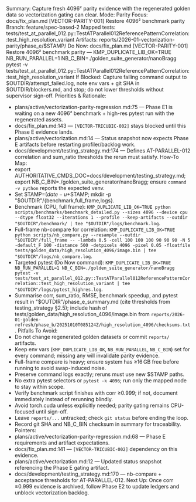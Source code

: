 Summary: Capture fresh 4096² parity evidence with the regenerated golden data so vectorization gating can clear.
Mode: Parity
Focus: docs/fix_plan.md [VECTOR-PARITY-001] Restore 4096² benchmark parity
Branch: feature/spec-based-2
Mapped tests: tests/test_at_parallel_012.py::TestATParallel012ReferencePatternCorrelation::test_high_resolution_variant
Artifacts: reports/2026-01-vectorization-parity/phase_e/$STAMP/
Do Now: docs/fix_plan.md [VECTOR-PARITY-001] Restore 4096² benchmark parity — KMP_DUPLICATE_LIB_OK=TRUE NB_RUN_PARALLEL=1 NB_C_BIN=./golden_suite_generator/nanoBragg pytest -v tests/test_at_parallel_012.py::TestATParallel012ReferencePatternCorrelation::test_high_resolution_variant
If Blocked: Capture failing command output to $OUTDIR/attempt_failed.log, note env vars + git SHA in $OUTDIR/blockers.md, and stop; do not lower thresholds without supervisor sign-off.
Priorities & Rationale:
- plans/active/vectorization-parity-regression.md:75 — Phase E1 is waiting on a new 4096² benchmark + high-res pytest run with the regenerated assets.
- docs/fix_plan.md:143 — `[VECTOR-TRICUBIC-002]` stays blocked until this Phase E evidence lands.
- plans/active/vectorization.md:14 — Status snapshot now expects Phase E artifacts before restarting profiler/backlog work.
- docs/development/testing_strategy.md:174 — Defines AT-PARALLEL-012 correlation and sum_ratio thresholds the rerun must satisfy.
How-To Map:
- export AUTHORITATIVE_CMDS_DOC=docs/development/testing_strategy.md; export NB_C_BIN=./golden_suite_generator/nanoBragg; ensure `command -v python` reports the expected venv.
- Set STAMP=$(date -u +%Y%m%dT%H%M%SZ) and OUTDIR=reports/2026-01-vectorization-parity/phase_e/$STAMP; mkdir -p "$OUTDIR"/{benchmark,full_frame,logs}.
- Benchmark (CPU, full frame): `KMP_DUPLICATE_LIB_OK=TRUE python scripts/benchmarks/benchmark_detailed.py --sizes 4096 --device cpu --dtype float32 --iterations 1 --profile --keep-artifacts --outdir "$OUTDIR"/benchmark/ | tee "$OUTDIR"/logs/benchmark.log`.
- Full-frame nb-compare for correlation: `KMP_DUPLICATE_LIB_OK=TRUE python scripts/nb_compare.py --resample --outdir "$OUTDIR"/full_frame -- -lambda 0.5 -cell 100 100 100 90 90 90 -N 5 -default_F 100 -distance 500 -detpixels 4096 -pixel 0.05 -floatfile tests/golden_data/high_resolution_4096/image.bin | tee "$OUTDIR"/logs/nb_compare.log`.
- Targeted pytest (Do Now command): `KMP_DUPLICATE_LIB_OK=TRUE NB_RUN_PARALLEL=1 NB_C_BIN=./golden_suite_generator/nanoBragg pytest -v tests/test_at_parallel_012.py::TestATParallel012ReferencePatternCorrelation::test_high_resolution_variant | tee "$OUTDIR"/logs/pytest_highres.log`.
- Summarise corr, sum_ratio, RMSE, benchmark speedup, and pytest result in "$OUTDIR"/phase_e_summary.md (cite thresholds from testing_strategy §2.5); include hash of tests/golden_data/high_resolution_4096/image.bin from `reports/2026-01-golden-refresh/phase_b/20251010T085124Z/high_resolution_4096/checksums.txt`.
Pitfalls To Avoid:
- Do not change regenerated golden datasets or commit `reports/` artifacts.
- Keep env vars (`KMP_DUPLICATE_LIB_OK`, `NB_RUN_PARALLEL`, `NB_C_BIN`) set for every command; missing any will invalidate parity evidence.
- Full-frame compare is heavy; ensure system has ≥16 GB free before running to avoid swap-induced noise.
- Preserve command logs exactly; reruns must use new $STAMP paths.
- No extra pytest selectors or `pytest -k 4096`; run only the mapped node to stay within scope.
- Verify benchmark script finishes with corr ≥0.999; if not, document immediately instead of rerunning blindly.
- Avoid torch.cuda unless explicitly needed; parity gating remains CPU-focused until sign-off.
- Leave `reports/...` untracked; check `git status` before ending the loop.
- Record git SHA and NB_C_BIN checksum in summary for traceability.
Pointers:
- plans/active/vectorization-parity-regression.md:68 — Phase E requirements and artifact expectations.
- docs/fix_plan.md:141 — `[VECTOR-TRICUBIC-002]` dependency on this evidence.
- plans/active/vectorization.md:12 — Updated status snapshot referencing the Phase E gating artifact.
- docs/development/testing_strategy.md:170 — nb-compare + acceptance thresholds for AT-PARALLEL-012.
Next Up: Once corr ≥0.999 evidence is archived, follow Phase E2 to update ledgers and unblock vectorization backlog.
